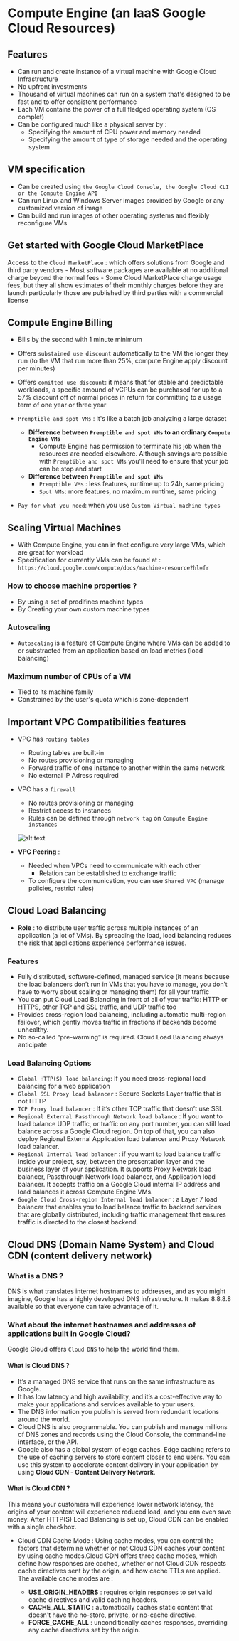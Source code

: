 # Compute Engine (an IaaS Google Cloud Resources)

## Features 
- Can run and create instance of a virtual machine with Google Cloud Infrastructure 
- No upfront investments
- Thousand of virtual machines can run on a system that's designed to be fast and to offer consistent performance
- Each VM contains the power of a full fledged operating system (OS complet)
- Can be configured much like a physical server by : 
    - Specifying the amount of CPU power and memory needed 
    - Specifying the amount of type of storage needed and the operating system

## VM specification
- Can be created using `the Google Cloud Console, the Google Cloud CLI or the Compute Engine API`
- Can run Linux and Windows Server images provided by Google or any customized version of image
- Can build and run images of other operating systems and flexibly reconfigure VMs

## Get started with Google Cloud MarketPlace
Access to the `Cloud MarketPlace` : which offers solutions from Google and third party vendors
    - Most software packages are available at no additional charge beyond the normal fees
    - Some Cloud MarketPlace charge usage fees, but they all show estimates of their monthly charges before they are launch particularly those are published by third parties with a commercial license

## Compute Engine Billing 
- Bills by the second with 1 minute minimum 
- Offers `substained use discount` automatically to the VM the longer they run (to the VM that run more than 25%, compute Engine apply discount per minutes)
- Offers `comitted use discount`: it means that for stable and predictable workloads, a specific amound of vCPUs can be purchased for up to a 57% discount off of normal prices in return for committing to a usage term of one year or three year 
- `Premptible and spot VMs` : it's like a batch job analyzing a large dataset
    - **Difference between `Premptible and spot VMs` to an ordinary `Compute Engine VMs`**
        - Compute Engine has permission to terminate his job when the resources are needed elsewhere. Although savings are possible with `Premptible and spot VMs` you'll need to ensure that your job can be stop and start
    - **Difference between `Premptible and spot VMs`**
        - `Premptible VMs` : less features, runtime up to 24h, same pricing
        - `Spot VMs`: more features, no maximum runtime, same pricing

- `Pay for what you need`: when you use `Custom Virtual machine types`

## Scaling Virtual Machines
- With Compute Engine, you can in fact configure very large VMs, which are great for workload
- Specification for currently VMs can be found at : `https://cloud.google.com/compute/docs/machine-resource?hl=fr`

### How to choose machine properties ? 
- By using a set of predifines machine types 
- By Creating your own custom machine types

### Autoscaling 
- `Autoscaling` is a feature of Compute Engine where VMs can be added to or substracted from an application based on load metrics (load balancing)

### Maximum number of CPUs of a VM
- Tied to its machine family
- Constrained by the user's quota which is zone-dependent

## Important VPC Compatibilities features 
- VPC has `routing tables`
    - Routing tables are built-in
    - No routes provisioning or managing
    - Forward traffic of one instance to another within the same network
    - No external IP Adress required
- VPC has a `firewall`
    - No routes provisioning or managing
    - Restrict access to instances
    - Rules can be defined through `network tag` on `Compute Engine instances`

    ![alt text](firewall_example.png)

- **VPC Peering** : 
    - Needed when VPCs need to communicate with each other
        - Relation can be established to exchange traffic
    - To configure the communication, you can use `Shared VPC` (manage policies, restrict rules)

## Cloud Load Balancing

- **Role** : to distribute user traffic across multiple instances of an application (a lot of VMs). By spreading the load, load balancing reduces the risk that applications experience performance issues.

### Features
- Fully distributed, software-defined, managed service (it means because the load balancers don’t run in VMs that you have to manage, you don’t have to worry about scaling or managing them) for all your traffic
- You can put Cloud Load Balancing in front of all of your traffic: HTTP or HTTPS, other TCP and SSL traffic, and UDP traffic too
- Provides cross-region load balancing, including automatic multi-region failover, which gently moves traffic in fractions if backends become unhealthy.
- No so-called “pre-warming” is required. Cloud Load Balancing always anticipate

### Load Balancing Options
-  `Global HTTP(S) load balancing`: If you need cross-regional load balancing for a web application
- `Global SSL Proxy load balancer` : Secure Sockets Layer traffic that is not HTTP
- `TCP Proxy load balancer` : If it’s other TCP traffic that doesn’t use SSL
- `Regional External Passthrough Network load balance` : If you want to load balance UDP traffic, or traffic on any port number, you can still load balance across a Google Cloud region. On top of that, you can also deploy Regional External Application load balancer and Proxy Network load balancer.
- `Regional Internal load balancer` : if you want to load balance traffic inside your project, say, between the presentation layer and the business layer of your application. It supports Proxy Network load balancer, Passthrough Network load balancer, and Application load balancer. It accepts traffic on a Google Cloud internal IP address and load balances it across Compute Engine VMs. 
- `Google Cloud Cross-region Internal load balancer` : a Layer 7 load balancer that enables you to load balance
traffic to backend services that are globally distributed, including traffic management that ensures traffic is directed to the closest backend.

## Cloud DNS (Domain Name System) and Cloud CDN (content delivery network)

### What is a DNS ?
DNS is what translates internet hostnames to addresses, and as you might imagine, Google has a highly developed DNS infrastructure. It makes 8.8.8.8 available so that everyone can take advantage of it.

### What about the internet hostnames and addresses of applications built in Google Cloud?

Google Cloud offers `Cloud DNS` to help the world find them.

#### What is Cloud DNS ? 
- It’s a managed DNS service that runs on the same infrastructure as Google.
- It has low latency and high availability, and it’s a cost-effective way to make your applications and services available to your users.
- The DNS information you publish is served from redundant locations around the world.
- Cloud DNS is also programmable. You can publish and manage millions of DNS zones and records using the Cloud Console, the command-line interface, or the API.
- Google also has a global system of edge caches. Edge caching refers to the use of caching servers to store content closer to end users. You can use this system to accelerate content delivery in your application by using **Cloud CDN - Content Delivery Network**.

#### What is Cloud CDN ? 
This means your customers will experience lower network latency, the origins of your content will experience reduced load, and you can even save money.
After HTTP(S) Load Balancing is set up, Cloud CDN can be enabled with a single checkbox.

- Cloud CDN Cache Mode : Using cache modes, you can control the factors that determine whether or not Cloud CDN caches your content by using cache modes.Cloud CDN offers three cache modes, which define how responses are cached, whether or not Cloud CDN respects cache directives sent by the origin, and how cache TTLs are applied. The available cache modes are :

    - **USE_ORIGIN_HEADERS** : requires origin responses to set valid cache directives and valid caching headers.
    - **CACHE_ALL_STATIC** : automatically caches static content that doesn't have the no-store, private, or no-cache directive.
    - **FORCE_CACHE_ALL** :  unconditionally caches responses, overriding any cache directives set by the origin.
